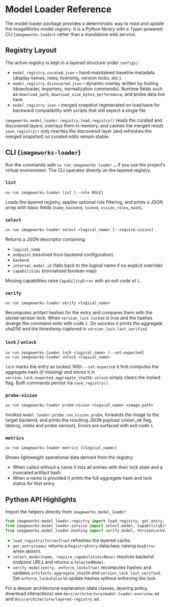 # Model Loader Reference

The model loader package provides a deterministic way to read and update the
ImageWorks model registry. It is a Python library with a Typer-powered CLI
(`imageworks-loader`) rather than a standalone web service.

## Registry Layout

The active registry is kept in a layered structure under `configs/`:

- `model_registry.curated.json` – hand-maintained baseline metadata (display
  names, roles, licensing, version locks, etc.).
- `model_registry.discovered.json` – dynamic overlay written by tooling
  (downloader, importers, normalization commands). Runtime fields such as
  `download_path`, `download_size_bytes`, `performance`, and probe data live
  here.
- `model_registry.json` – merged snapshot regenerated on load/save for backward
  compatibility with scripts that still expect a single file.

`imageworks.model_loader.registry.load_registry()` reads the curated and
discovered layers, overlays them in memory, and caches the merged result.
`save_registry()` only rewrites the discovered layer (and refreshes the merged
snapshot) so curated edits remain stable.

## CLI (`imageworks-loader`)

Run the commands with `uv run imageworks-loader …` if you use the project’s
virtual environment. The CLI operates directly on the layered registry.

### `list`

```
uv run imageworks-loader list [--role ROLE]
```

Loads the layered registry, applies optional role filtering, and prints a JSON
array with basic fields (`name`, `backend`, `locked`, `vision`, `roles`,
`hash`).

### `select`

```
uv run imageworks-loader select <logical_name> [--require-vision]
```

Returns a JSON descriptor containing:

- `logical_name`
- `endpoint` (resolved from backend configuration)
- `backend`
- `internal_model_id` (falls back to the logical name if no explicit override)
- `capabilities` (normalized boolean map)

Missing capabilities raise `CapabilityError` with an exit code of `1`.

### `verify`

```
uv run imageworks-loader verify <logical_name>
```

Recomputes artifact hashes for the entry and compares them with the stored
version lock. When `version_lock.locked` is true and the hashes diverge the
command exits with code `2`. On success it prints the aggregate sha256 and the
timestamp captured in `version_lock.last_verified`.

### `lock` / `unlock`

```
uv run imageworks-loader lock <logical_name> [--set-expected]
uv run imageworks-loader unlock <logical_name>
```

`lock` marks the entry as locked. With `--set-expected` it first computes the
aggregate hash (if missing) and stores it in
`version_lock.expected_aggregate_sha256`. `unlock` simply clears the locked
flag. Both commands persist via `save_registry()`.

### `probe-vision`

```
uv run imageworks-loader probe-vision <logical_name> <image_path>
```

Invokes `model_loader.probe.run_vision_probe`, forwards the image to the target
backend, and prints the resulting JSON payload (vision_ok flag, latency, notes
and probe version). Errors are surfaced with exit code `1`.

### `metrics`

```
uv run imageworks-loader metrics [<logical_name>]
```

Shows lightweight operational data derived from the registry:

- When called without a name it lists all entries with their lock state and a
  truncated artifact hash.
- When a name is provided it prints the full aggregate hash and lock status for
  that entry.

## Python API Highlights

Import the helpers directly from `imageworks.model_loader`:

```python
from imageworks.model_loader.registry import load_registry, get_entry, save_registry
from imageworks.model_loader.service import select_model, CapabilityError
from imageworks.model_loader.hashing import verify_model, VersionLockViolation
```

- `load_registry(force=True)` refreshes the layered cache.
- `get_entry(name)` returns a `RegistryEntry` dataclass; raising `KeyError` when
  absent.
- `select_model(name, require_capabilities=None)` resolves backend endpoint
  URLs and returns a `SelectedModel`.
- `verify_model(entry, enforce_lock=True)` recomputes hashes and updates
  `artifacts.aggregate_sha256` and `version_lock.last_verified`. Set
  `enforce_lock=False` to update hashes without enforcing the lock.

For a deeper architectural explanation (data classes, layering policy, download
interactions) see `docs/architecture/model-loader-overview.md` and
`docs/architecture/layered-registry.md`.
